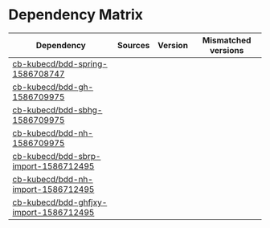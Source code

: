 # Dependency Matrix

Dependency | Sources | Version | Mismatched versions
---------- | ------- | ------- | -------------------
[cb-kubecd/bdd-spring-1586708747](https://github.com/cb-kubecd/bdd-spring-1586708747.git) |  | []() | 
[cb-kubecd/bdd-gh-1586709975](https://github.com/cb-kubecd/bdd-gh-1586709975.git) |  | []() | 
[cb-kubecd/bdd-sbhg-1586709975](https://github.com/cb-kubecd/bdd-sbhg-1586709975.git) |  | []() | 
[cb-kubecd/bdd-nh-1586709975](https://github.com/cb-kubecd/bdd-nh-1586709975.git) |  | []() | 
[cb-kubecd/bdd-sbrp-import-1586712495](https://github.com/cb-kubecd/bdd-sbrp-import-1586712495.git) |  | []() | 
[cb-kubecd/bdd-nh-import-1586712495](https://github.com/cb-kubecd/bdd-nh-import-1586712495.git) |  | []() | 
[cb-kubecd/bdd-ghfjxy-import-1586712495](https://github.com/cb-kubecd/bdd-ghfjxy-import-1586712495.git) |  | []() | 
